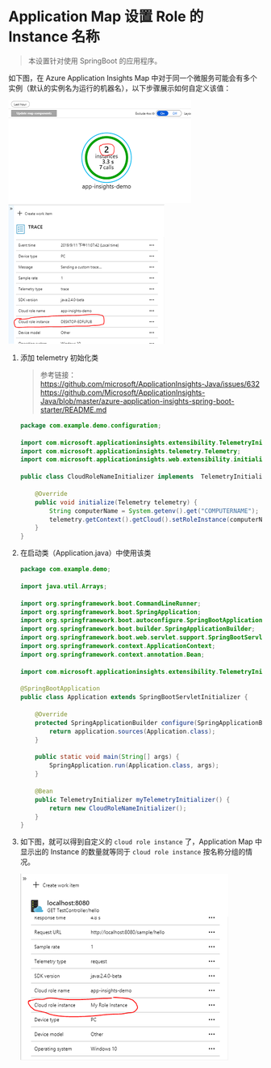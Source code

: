 # Application Map 设置 Role 的 Instance 名称

> 本设置针对使用 SpringBoot 的应用程序。

如下图，在 Azure Application Insights Map 中对于同一个微服务可能会有多个实例（默认的实例名为运行的机器名），以下步骤展示如何自定义该值：

![cloud role instance](./assets/images/cloud-role-instance.png)
![telemetry model](./assets/images/telemetry-model.png)

1. 添加 telemetry 初始化类

    > 参考链接：  
    > <https://github.com/microsoft/ApplicationInsights-Java/issues/632>  
    > <https://github.com/Microsoft/ApplicationInsights-Java/blob/master/azure-application-insights-spring-boot-starter/README.md>

    ```java {12}
    package com.example.demo.configuration;

    import com.microsoft.applicationinsights.extensibility.TelemetryInitializer;
    import com.microsoft.applicationinsights.telemetry.Telemetry;
    import com.microsoft.applicationinsights.web.extensibility.initializers.WebTelemetryInitializerBase;

    public class CloudRoleNameInitializer implements  TelemetryInitializer  {

        @Override
        public void initialize(Telemetry telemetry) {
            String computerName = System.getenv().get("COMPUTERNAME");
            telemetry.getContext().getCloud().setRoleInstance(computerName);
        }
    }
    ```

2. 在启动类（Application.java）中使用该类

    ```java {29}
    package com.example.demo;

    import java.util.Arrays;

    import org.springframework.boot.CommandLineRunner;
    import org.springframework.boot.SpringApplication;
    import org.springframework.boot.autoconfigure.SpringBootApplication;
    import org.springframework.boot.builder.SpringApplicationBuilder;
    import org.springframework.boot.web.servlet.support.SpringBootServletInitializer;
    import org.springframework.context.ApplicationContext;
    import org.springframework.context.annotation.Bean;

    import com.microsoft.applicationinsights.extensibility.TelemetryInitializer;

    @SpringBootApplication
    public class Application extends SpringBootServletInitializer {

        @Override
        protected SpringApplicationBuilder configure(SpringApplicationBuilder application) {
            return application.sources(Application.class);
        }

        public static void main(String[] args) {
            SpringApplication.run(Application.class, args);
        }

        @Bean
        public TelemetryInitializer myTelemetryInitializer() {
            return new CloudRoleNameInitializer();
        }
    }
    ```

3. 如下图，就可以得到自定义的 `cloud role instance` 了，Application Map 中显示出的 Instance 的数量就等同于 `cloud role instance` 按名称分组的情况。

    ![telemetry custom model](./assets/images/telemetry-custom-model.png)

